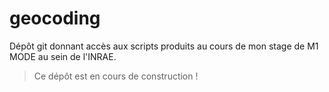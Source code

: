 # geocoding
Dépôt git donnant accès aux scripts produits au cours de mon stage de M1 MODE au sein de l'INRAE.

> Ce dépôt est en cours de construction !
